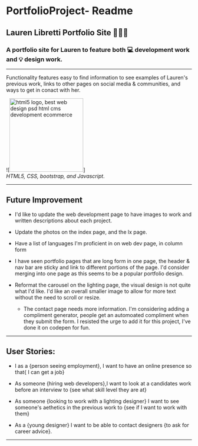 # PortfolioProject- Readme 

## Lauren Libretti Portfolio Site 🙋🏻‍♀️

### A portfolio site for Lauren to feature both 💻 development work and 💡 design work. 
----
Functionality features easy to find information to see examples of Lauren's previous work, links to other pages on social media & communities, and ways to get in conact with her. 

![<a href="https://www.freepnglogos.com/images/html5-logo-31819.html" title="Image from freepnglogos.com"><img src="https://www.freepnglogos.com/uploads/html5-logo-png/html5-logo-best-web-design-psd-html-cms-development-ecommerce-6.png" width="200" alt="html5 logo, best web design psd html cms development ecommerce" /></a>]  
*HTML5, CSS, bootstrap, and Javascript*.

----
## Future Improvement

- I'd like to update the web development page to have images to work and written descriptions about each project.
    
- Update the photos on the index page, and the lx page. 
    
- Have a list of languages I'm proficient in on web dev page, in column form
    
- I have seen portfolio pages that are long form in one page, the header & nav bar are sticky and link to different portions of the page. I'd consider merging into one page as this seems to be a popular portfolio design. 
    
- Reformat the carousel on the lighting page, the visual design is not quite what I'd like. I'd like an overall smaller image to allow for more text without the need to scroll or resize.
    
    - The contact page needs more information. I'm considering adding a compliment generator, people get an automoated compliment when they submit the form. I resisted the urge to add it for this project, I've done it on codepen for fun.
    
----
## User Stories: 

- I as a {person seeing employment}, I want to have an online presence so that{ I can get a job}

- As someone {hiring  web developers},I want to look at a candidates work before an interview to {see what skill level they are at}

- As someone {looking to work with a lighting designer} I want to see someone's aethetics in the previous work to {see if I want to work with them}

- As a {young designer} I want to be able to contact designers {to ask for career advice}.
----
